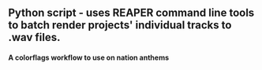 ## Python script - uses REAPER command line tools to batch render projects' individual tracks to .wav files.

#### A colorflags workflow to use on nation anthems
